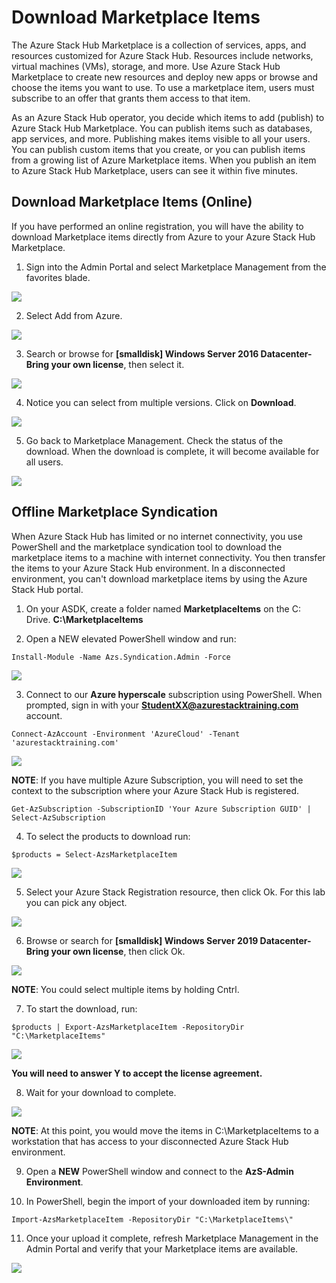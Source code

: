 # Download Marketplace Items

The Azure Stack Hub Marketplace is a collection of services, apps, and resources customized for Azure Stack Hub. Resources include networks, virtual machines (VMs), storage, and more. Use Azure Stack Hub Marketplace to create new resources and deploy new apps or browse and choose the items you want to use. To use a marketplace item, users must subscribe to an offer that grants them access to that item.

As an Azure Stack Hub operator, you decide which items to add (publish) to Azure Stack Hub Marketplace. You can publish items such as databases, app services, and more. Publishing makes items visible to all your users. You can publish custom items that you create, or you can publish items from a growing list of Azure Marketplace items. When you publish an item to Azure Stack Hub Marketplace, users can see it within five minutes.

## Download Marketplace Items (Online)

If you have performed an online registration, you will have the ability to download Marketplace items directly from Azure to your Azure Stack Hub Marketplace.

1. Sign into the Admin Portal and select Marketplace Management from the favorites blade.

![](images/Picture1.png)


2. Select Add from Azure.

![](images/Picture2.png)

3. Search or browse for **[smalldisk] Windows Server 2016 Datacenter-Bring your own license**, then select it.

![](images/Picture3.png)

4. Notice you can select from multiple versions. Click on **Download**.

![](images/Picture4.png)

5. Go back to Marketplace Management. Check the status of the download. When the download is complete, it will become available for all users.

![](images/Picture5.png)


## Offline Marketplace Syndication

When Azure Stack Hub has limited or no internet connectivity, you use PowerShell and the marketplace syndication tool to download the marketplace items to a machine with internet connectivity. You then transfer the items to your Azure Stack Hub environment. In a disconnected environment, you can't download marketplace items by using the Azure Stack Hub portal.

1. On your ASDK, create a folder named **MarketplaceItems** on the C: Drive. **C:\MarketplaceItems**


2. Open a NEW elevated PowerShell window and run:

```
Install-Module -Name Azs.Syndication.Admin -Force
```

![](images/Picture6.png)

3. Connect to our **Azure hyperscale** subscription using PowerShell. When prompted, sign in with your **StudentXX@azurestacktraining.com** account.

```
Connect-AzAccount -Environment 'AzureCloud' -Tenant 'azurestacktraining.com'
```

![](images/Picture7.png)

**NOTE**: If you have multiple Azure Subscription, you will need to set the context to the subscription where your Azure Stack Hub is registered.
```
Get-AzSubscription -SubscriptionID 'Your Azure Subscription GUID' | Select-AzSubscription
```

4. To select the products to download run:

```
$products = Select-AzsMarketplaceItem
```

![](images/Picture8.png)

5. Select your Azure Stack Registration resource, then click Ok. For this lab you can pick any object.

![](images/Picture9.png)


6. Browse or search for **[smalldisk] Windows Server 2019 Datacenter-Bring your own license**, then click Ok.

![](images/Picture10.png)

**NOTE**: You could select multiple items by holding Cntrl.


7. To start the download, run:

```
$products | Export-AzsMarketplaceItem -RepositoryDir "C:\MarketplaceItems"
```

![](images/Picture11.png)

**You will need to answer Y to accept the license agreement.**

8. Wait for your download to complete.

![](images/Picture12.png)

**NOTE**: At this point, you would move the items in C:\MarketplaceItems to a workstation that has access to your disconnected Azure Stack Hub environment.


9. Open a **NEW** PowerShell window and connect to the **AzS-Admin Environment**.


10. In PowerShell, begin the import of your downloaded item by running:

```
Import-AzsMarketplaceItem -RepositoryDir "C:\MarketplaceItems\"
```

11. Once your upload it complete, refresh Marketplace Management in the Admin Portal and verify that your Marketplace items are available.

![](images/Picture13.png)